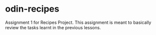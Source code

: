 # odin-recipes
Assignment 1 for Recipes Project. This assignment is meant to basically review the tasks learnt in the previous lessons.

